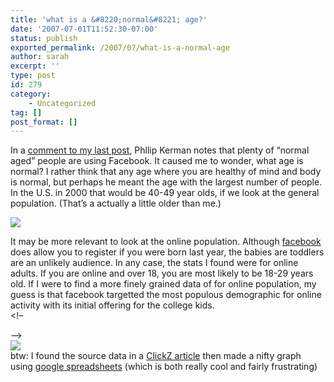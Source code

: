 ```yaml
---
title: 'what is a &#8220;normal&#8221; age?'
date: '2007-07-01T11:52:30-07:00'
status: publish
exported_permalink: /2007/07/what-is-a-normal-age
author: sarah
excerpt: ''
type: post
id: 279
category:
    - Uncategorized
tag: []
post_format: []
---
```

In a [comment to my last post](https://www.ultrasaurus.com/sarahblog/archives/000343.html), Phllip Kerman notes that plenty of “normal aged” people are using Facebook. It caused me to wonder, what age is normal? I rather think that any age where you are healthy of mind and body is normal, but perhaps he meant the age with the largest number of people. In the U.S. in 2000 that would be 40-49 year olds, if we look at the general population. (That’s a actually a little older than me.)

[![](http://bhpr.hrsa.gov/healthworkforce/reports/changedemo/images/image005.gif)](http://bhpr.hrsa.gov/healthworkforce/reports/changedemo/aging.htm)

It may be more relevant to look at the online population. Although [facebook ](http://www.facebook.com/) does allow you to register if you were born last year, the babies are toddlers are an unlikely audience. In any case, the stats I found were for online adults. If you are online and over 18, you are most likely to be 18-29 years old. If I were to find a more finely grained data of for online population, my guess is that facebook targetted the most populous demographic for online activity with its initial offering for the college kids.  
&lt;!–

–&gt;  
![](http://spreadsheets.google.com/pub?key=piK1BmZ6hbSwOdUJXpzhpOw&oid=1&output=image)  
btw: I found the source data in a [ClickZ article](http://www.clickz.com/showPage.html?page=919221) then made a nifty graph using [google spreadsheets](http://docs.google.com/) (which is both really cool and fairly frustrating)
